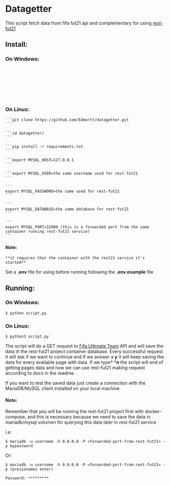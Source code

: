 # Datagetter

This script fetch data from fifa fut21 api and complementary for using [rest-fut21](https://github.com/Edmartt/rest-fut21)

## Install:

### On Windows:

```git clone https://github.com/Edmartt/datagetter.git
```

```$ cd datagetter/
```

```pip install -r requirements.txt
```

```set MYSQL_HOST=127.0.0.1
```

```set MYSQL_USER=the same username for the database user in [rest-fut21](https://github.com/Edmartt/rest-fut21)
```

```set MYSQL_PASSWORD=same as above, put the same password that you have for your mariadb/mysql instance
```

```set MYSQL_DATABASE=the same as rest-fut21
```

```set MYSQL_PORT=32000
```


### On Linux:

    ```git clone https://github.com/Edmartt/datagetter.git
    ```

    ```cd datagetter/
    ```

    ```pip install -r requirements.txt
    ```

    ```export MYSQL_HOST=127.0.0.1
    ```

    ```export MYSQL_USER=the same username used for rest-fut21
    ```

    ```
    export MYSQL_PASSWORD=the same used for rest-fut21
    ```

    ```
    export MYSQL_DATABASE=the same database for rest-fut21
    ```

    ```
    export MYSQL_PORT=32000 (this is a forwarded port from the same container running rest-fut21 service)
    ```

   #### Note:
   	**it requires that the container with the rest21 service it's started**
	

Set a **.env** file for using before running following the **.env.example** file

## Running:

   ### On Windows:

    $ python script.py

   ### On Linux:
    
    $ python3 script.py
  
   The script will do a GET request to [Fifa Ultimate Team](https://futdb.app/api) API and will save the data in the rest-fut21 project container database. Every successful request it will ask if we want to continue and if we answer a **y** it will keep saving the data for every available page with data. If we type* ***n** the script will end of getting pages data and now we can use rest-fut21 making request according to docs in the readme.

If you want to test the saved data just create a connection with the MariaDB/MySQL client installed on your local machine 

#### Note:

Remember that you will be running the rest-fut21 project first with docker-compose, and this is necessary because we need to save the data in mariadb/mysql volumen for querying this data later in rest-fut21 service

i.e:


    $ mariadb -u username -h 0.0.0.0 -P <forwarded-port-from-rest-fut21> -p mypassword

Or:

    $ mariadb -u username -h 0.0.0.0 -P <forwarded-port-from-rest-fut21> -p (presionamos enter)

    Password: *********

